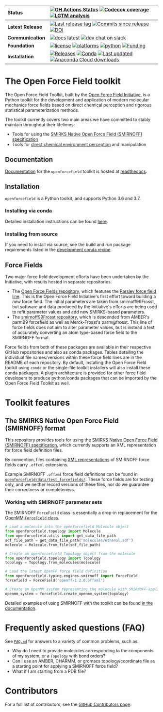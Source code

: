 | **Status** | [![GH Actions Status](https://github.com/openforcefield/openforcefield/workflows/CI/badge.svg)](https://github.com/openforcefield/openforcefield/actions?query=branch%3Amaster+workflow%3ACI)  [![Codecov coverage](https://img.shields.io/codecov/c/github/openforcefield/openforcefield.svg?logo=Codecov&logoColor=white)](https://codecov.io/gh/openforcefield/openforcefield) [![LGTM analysis](https://img.shields.io/lgtm/grade/python/g/openforcefield/openforcefield.svg?logo=lgtm&logoWidth=18)](https://lgtm.com/projects/g/openforcefield/openforcefield/context:python) |
| :------ | :------- |
| **Latest Release** | [![Last release tag](https://img.shields.io/github/release-pre/openforcefield/openforcefield.svg)](https://github.com/openforcefield/openforcefield/releases)  [![Commits since release](https://img.shields.io/github/commits-since/openforcefield/openforcefield/0.7.2.svg)](https://github.com/openforcefield/openforcefield/releases/tag/0.7.2) [![DOI](https://zenodo.org/badge/DOI/10.5281/zenodo.4057038.svg)](https://doi.org/10.5281/zenodo.4057038) |
| **Communication** | [![docs latest](https://img.shields.io/badge/docs-latest-5077AB.svg?logo=read%20the%20docs)](https://open-forcefield-toolkit.readthedocs.io/en/latest/) [![dev chat on slack](https://img.shields.io/badge/dev_chat-on_slack-808493.svg?logo=slack)](https://join.slack.com/t/openforcefieldgroup/shared_invite/enQtNjA4MTMxMDg0MDAxLWY3Y2Q5NDY4MmU1OTIzMDhiYzFjOWFkZGFjN2Y4N2Q4OTRkOWNjODVhMDMxMzkwMDcxNDA5MjYyNjJjYjE2NTM) |
| **Foundation** | [![license](https://img.shields.io/github/license/openforcefield/openforcefield.svg)](https://opensource.org/licenses/MIT) [![platforms](https://img.shields.io/badge/Platforms-Linux%2C%20MacOS-orange.svg)](https://open-forcefield-toolkit.readthedocs.io/en/latest/installation.html) [![python](https://img.shields.io/badge/python-3.6%2C%203.7-blue.svg)](https://open-forcefield-toolkit.readthedocs.io/en/latest/installation.html) [![Funding](https://img.shields.io/badge/Funding-Open%20Force%20Field%20Consortium-brightgreen.svg)](http://openforcefield.org) |
| **Installation** | [![Releases](https://img.shields.io/badge/obtain-latest-green.svg)](https://github.com/openforcefield/openforcefield/releases) [![Conda](https://img.shields.io/conda/v/omnia/openforcefield.svg)](https://anaconda.org/omnia/openforcefield) [![Last updated](https://anaconda.org/omnia/openforcefield/badges/latest_release_relative_date.svg)](https://anaconda.org/omnia/openforcefield) [![Anaconda Cloud downloads](https://anaconda.org/omnia/openforcefield/badges/downloads.svg)](https://anaconda.org/omnia/openforcefield) |

# The Open Force Field toolkit

The Open Force Field Toolkit, built by the [Open Force Field Initiative](http://openforcefield.org), is a Python toolkit for the development and application of modern molecular mechanics force fields based on direct chemical perception and rigorous statistical parameterization methods.

The toolkit currently covers two main areas we have committed to stably maintain throughout their lifetimes:
* Tools for using the [SMIRKS Native Open Force Field (SMIRNOFF) specification](https://open-forcefield-toolkit.readthedocs.io/en/latest/smirnoff.html)
* Tools for [direct chemical environment perception](https://dx.doi.org/10.1021/acs.jctc.8b00640) and manipulation

## Documentation

[Documentation](https://open-forcefield-toolkit.readthedocs.io/en/latest/) for the `openforcefield` toolkit is hosted at [readthedocs](https://open-forcefield-toolkit.readthedocs.io/en/latest).

## Installation

`openforcefield` is a Python toolkit, and supports Python 3.6 and 3.7.

### Installing via conda

Detailed installation instructions can be found [here](https://open-forcefield-toolkit.readthedocs.io/en/latest/installation.html).

### Installing from source

If you need to install via source, see the build and run package requirements listed in the [development conda recipe](https://github.com/openforcefield/openforcefield/blob/master/devtools/conda-recipe/meta.yaml).

## Force Fields

Two major force field development efforts have been undertaken by the Initiative, with results hosted in separate repositories.

* The [Open Force Fields repository](https://github.com/openforcefield/openforcefields/), which features the [Parsley force field line](https://openforcefield.org/community/news/general/introducing-openforcefield-1.0/). This is the Open Force Field Initiative's first effort toward building a _new_ force field. The initial parameters are taken from smirnoff99Frosst, but software and data produced by the Initiative's efforts are being used to refit parameter values and add new SMIRKS-based parameters.
* The [smirnoff99Frosst repository](https://github.com/openforcefield/smirnoff99Frosst/), which is descended from AMBER's parm99 forcefield as well as Merck-Frosst's parm@frosst. This line of force fields does not aim to alter parameter values, but is instead a test of accurately converting an atom type-based force field to the SMIRNOFF format.

Force fields from both of these packages are available in their respective GitHub repositories and also as conda packages. Tables detailing the individual file names/versions within these force field lines are in the README of each repository. By default, installing the Open Force Field toolkit using `conda` or the single-file toolkit installers will also install these conda packages. A plugin architecture is provided for other force field developers to produce python/conda packages that can be imported by the Open Force Field Toolkit as well.

# Toolkit features

## The SMIRKS Native Open Force Field (SMIRNOFF) format

This repository provides tools for using the [SMIRKS Native Open Force Field (SMIRNOFF) specification](https://open-forcefield-toolkit.readthedocs.io/en/latest/smirnoff.html), which currently supports an XML representation for force field definition files.

By convention, files containing [XML representations](https://en.wikipedia.org/wiki/XML) of SMIRNOFF force fields carry `.offxml` extensions.

Example SMIRNOFF `.offxml` force field definitions can be found in [`openforcefield/data/test_forcefields/`](https://github.com/openforcefield/openforcefield/tree/master/openforcefield/data/test_forcefields). These force fields are for testing only, and we neither record versions of these files, nor do we guarantee their correctness or completeness.

### Working with SMIRNOFF parameter sets

The SMIRNOFF `ForceField` class is essentially a drop-in replacement for the [OpenMM `ForceField` class](http://docs.openmm.org/latest/api-python/generated/simtk.openmm.app.forcefield.ForceField.html#simtk.openmm.app.forcefield.ForceField).

```python
# Load a molecule into the openforcefield Molecule object
from openforcefield.topology import Molecule
from openforcefield.utils import get_data_file_path
sdf_file_path = get_data_file_path('molecules/ethanol.sdf')
molecule = Molecule.from_file(sdf_file_path)

# Create an openforcefield Topology object from the molecule
from openforcefield.topology import Topology
topology = Topology.from_molecules(molecule)

# Load the latest OpenFF force field definition
from openforcefield.typing.engines.smirnoff import ForceField
forcefield = ForceField('openff-1.2.0.offxml')

# Create an OpenMM system representing the molecule with SMIRNOFF-applied parameters
openmm_system = forcefield.create_openmm_system(topology)

```
Detailed examples of using SMIRNOFF with the toolkit can be found [in the documentation](https://open-forcefield-toolkit.readthedocs.io/en/latest/examples.html).

# Frequently asked questions (FAQ)

See [`FAQ.md`](FAQ.md) for answers to a variety of common problems, such as:
* Why do I need to provide molecules corresponding to the components of my system, or a `Topology` with bond orders?
* Can I use an AMBER, CHARMM, or gromacs topology/coordinate file as a starting point for applying a SMIRNOFF force field?
* What if I am starting from a PDB file?

# Contributors

For a full list of contributors, see the [GitHub Contributors page](https://github.com/openforcefield/openforcefield/graphs/contributors).
